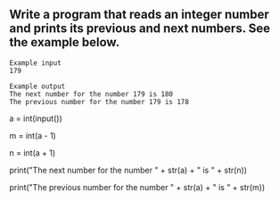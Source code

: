 ## Write a program that reads an integer number and prints its previous and next numbers. See the example below.

```
Example input
179

Example output
The next number for the number 179 is 180
The previous number for the number 179 is 178

```

a = int(input())

m = int(a - 1)

n = int(a + 1)

print("The next number for the number " + str(a) + " is " + str(n))

print("The previous number for the number " + str(a) + " is " + str(m))
